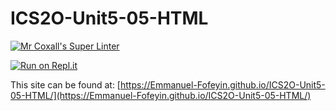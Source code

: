 # ICS2O-Unit5-05-HTML

[![Mr Coxall's Super Linter](https://github.com/Emmanuel-Fofeyin/ICS2O-Unit5-05-HTML/actions/workflows/main.yml/badge.svg)](https://github.com/Emmanuel-Fofeyin/ICS2O-Unit5-05-HTML/actions/workflows/main.yml)

[![Run on Repl.it](https://repl.it/badge/github/Emmanuel-Fofeyin/ICS2O-Unit5-05-HTML)](https://repl.it/github/Emmanuel-Fofeyin/ICS2O-Unit5-05-HTML)

This site can be found at: [https://Emmanuel-Fofeyin.github.io/ICS2O-Unit5-05-HTML/](https://Emmanuel-Fofeyin.github.io/ICS2O-Unit5-05-HTML/)
